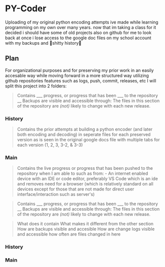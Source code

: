 # PY-Coder
Uploading of my original python encoding attempts ive made while learning programming on my own over many years. now that im taking a class for it decided i should have some of old projects also on github for me to look back at once i lose access to the google doc files on my school account with my backups and 💫shitty history💫

## Plan
For organizational purposes and for preserving my prior work in an easily accesable way while moving forward in a more structured way utilizing github repositories features such as logs, push, commit, releases, etc I will split this project into 2 folders:

> Contains ___ progress, or progress that has been ___ to the repository __
> Backups are visible and accessible through:
> The files in this section of the repository are _(not)_ likely to change with each new release.

### History
> Contains the prior attempts at building a python encoder (and later both encoding and decoding) in seperate files for each preserved version as is seen in the original google docs file with multiple tabs for each version (1, 2, 3, 3-2, & 3-3)

### Main
> Contains the live progress or progress that has been pushed to the repository when I am able to such as from:
    - An internet enabled device with an IDE or code editor, preferably VS Code which is an ide and removes need for a browser (which is relatively standard on all devices except for those that are not made for direct user interface/interaction such as server's)

> Contains ___ progress, or progress that has been ___ to the repository __
> Backups are visible and accessible through:
> The files in this section of the repository are _(not)_ likely to change with each new release.

> What does it contain
> What makes it different from the other section
> How are backups visible and accesible
> How are change logs visible and accessible
> how often are files changed in here


### History

### Main
